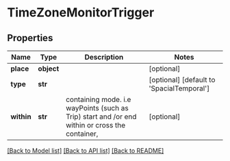 # TimeZoneMonitorTrigger

## Properties
Name | Type | Description | Notes
------------ | ------------- | ------------- | -------------
**place** | **object** |  | [optional] 
**type** | **str** |  | [optional] [default to 'SpacialTemporal']
**within** | **str** | containing mode. i.e wayPoints (such as Trip) start and /or end within or cross the container, | [optional] 

[[Back to Model list]](../../README.md#documentation-for-models) [[Back to API list]](../../README.md#documentation-for-api-endpoints) [[Back to README]](../../README.md)


